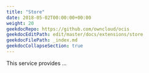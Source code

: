 ```yaml
---
title: "Store"
date: 2018-05-02T00:00:00+00:00
weight: 20
geekdocRepo: https://github.com/owncloud/ocis
geekdocEditPath: edit/master/docs/extensions/store
geekdocFilePath: _index.md
geekdocCollapseSection: true
---
```


This service provides ...
